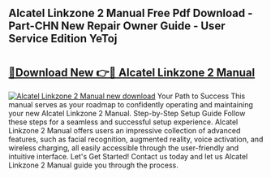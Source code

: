 ## Alcatel Linkzone 2 Manual Free Pdf Download - Part-CHN New Repair Owner Guide - User Service Edition YeToj

# <h2><a href="http://bc44772.oget.top/?id=Alcatel+Linkzone+2+Manual">🔗Download New 👉🔴 Alcatel Linkzone 2 Manual</a></h2>

[![Alcatel Linkzone 2 Manual new download](https://i.imgur.com/5g1atiW.png)](http://bc44772.oget.top/?id=Alcatel+Linkzone+2+Manual)
Your Path to Success This manual serves as your roadmap to confidently operating and maintaining your new Alcatel Linkzone 2 Manual. Step-by-Step Setup Guide Follow these steps for a seamless and successful setup experience. Alcatel Linkzone 2 Manual offers users an impressive collection of advanced features, such as facial recognition, augmented reality, voice activation, and wireless charging, all easily accessible through the user-friendly and intuitive interface. Let's Get Started! Contact us today and let us Alcatel Linkzone 2 Manual guide you through the process.
